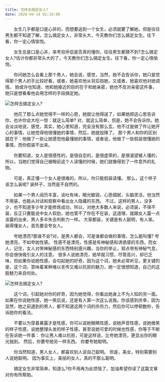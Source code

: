 ```yaml
---
title: 怎样去搞定女人?
date: 2020-04-14 02:16:00
---
```




　　女生几乎都是口是心非的，而想要追到一个女生，必须就要了解她，但是往往男生都不知道了解，怎么搞定女人，非常头大，今天教你们怎么搞定女生。往下看，你一定心情愉悦。

　　女生总是口是心非，来考验伴侣是否真的懂你，往往男生都猜不到?怎么搞定女人?估计你都非常头大的了，今天教你们怎么搞定女生。往下看，你一定心情愉悦。

　　你问她怎么会看上那个男人，她会说，感觉，当然，她不会告诉你，她只是觉得那个男人的手比较好看，或者，她喜欢他从背后抱她，又或者，她喜欢他对她调情。 她或许也知道，他和她接近的目的在于和她亲密，她也不反对亲密这件事，她只是想看看他会用怎样的手段搞定她。

![怎样去搞定女人?](/img/2ef3ce9a7a6d3a35009f7f6cc343695b.jpg)

　　他花了那么点她觉得不一样的心思，她就让他得逞了，如果她把这心思告诉你，也许你会大吃一惊：就这么简单? 对，就这么简单，但是，她不会告诉你。她会淡淡地说，感觉，其实，她心里知道，完全没有那么玄，他不过是做了件让她开心的事情，让她觉得他很懂她的事情，然后，她就投降了。 那个男人和你的区别就在于：他做了一些让她感觉他最懂她的事情，或者说，他做了一些假装很懂她的事情，而你假装不出来。

　　你要知道，女人是很感性的，是很自恋的，是很虚荣的，是很渴望被人懂的，所以，当她们觉得自己被眼前这个人读懂的时候，她们就像得到了一件意外的礼物。

　　可是，真正懂一个女人是很难的，所以，你只能假装读懂。 那么，这个样子该怎么装呢? 装样子，当然是不自然的。

　　如果一个男人阅历丰富，谈吐有味，眼光敏锐，心思细腻，头脑灵活，他当然不用装，也能从对话和观察中看出女人隐藏的东西。 不过，这样的男人，没多少，也不知道多少年才能修炼成功，所以，对绝大多数人来说，必须装，不得不装，反正只要能说中女人软肋，她也管不了你在不在装，这道理，就跟女人露一点该露的出来，男人多半失去判断力一样。 大家都装，关键是有人聪明，有人笨。 装得懂女人，首先要会夸女人。

　　夸她漂亮?那谁不会?对，是男人都会，可是谁都会做的事情，怎么能叫懂? 夸她漂亮，不如夸她性感。 性感不是漂亮，性感是有神秘感和诱惑感的东西，而女人，记住，女人对带神秘感的东西特别感兴趣，当你的举止，观点带有神秘气息，你会很快吸引女人的注意。 很多人说她漂亮，她早就习惯，尽管高兴，却已乏味，但如果你说她性感，会勾起她的好奇，因为这个词，她未必常听见，更关键的是，这个词，意味着某种难以言传又难以抗拒的魅力，她一定很想知道，自己的这股魅力来自何处。

![怎样去搞定女人?](/img/e9022bf6a06d7c405d9ef192fa868963.jpg)

　　这个词，引起她对你的好奇，因为她觉得，你看出她身上不为人知的另一面。 如果在你说她性感，她一笑后说，还是有人第一次这么说我。你该感到庆幸，因为显然，她之前遇到的男人，都不知道这两个词的杀伤力，然后你可以停顿数秒，告诉她你的看法。

　　不要以为穿着暴露才是性感，你可以说她眼睛性感，说她声音性感，说她微笑的样子性感，说她整理头发的样子性感，甚至说她可爱的时候也性感，你等于不断在告诉她一件事： 你让男人难以抗拒，可是这样说，比夸她漂亮，更显出你的眼光独到。 然后，你要夸她另一样东西。 你要夸她聪明。

　　你当然知道，男人女人，都喜欢别人说自己聪明。 但是，美女，特别需要别人说她聪明。 因为事实上，美丽的女人，真的不那么聪明。

　　搞定女生非常简单，知道么?你不用再为此烦恼了，加油希望你读了这篇文章对你有所帮助。